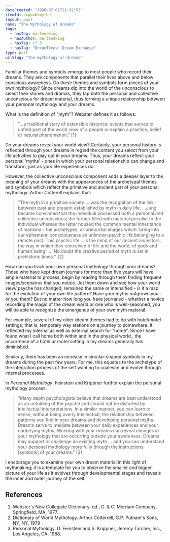 ```yaml
---
dateCreated: "1998-07-01T11:32:52"
itemId: bcpov6zmythd
layout: post
name: "The Mythology of Dreams"
tags:
  - hasTag: marleneking
  - hasAuthor: marleneking
  - hasTag: 17.3
  - hasTag: "DreamTimes: Dream Exchange"
type: post
urlSlug: "the-mythology-of-dreams"
---
```


Familiar themes and symbols emerge to most people who record their dreams. They are components that parallel their lives above and below conscious awareness. Do these themes and symbols form pieces of your own mythology? Since dreams dip into the world of the unconscious to select their stories and dramas, they tap both the personal and collective unconscious for dream material, thus forming a unique relationship between your personal mythology and your dreams. 

What is the definition of "myth"? Webster defines it as follows:

> "...a traditional story of ostensible historical events that serves to unfold part of the world view of a people or explain a practice, belief or natural phenomenon." [1] 

Do your dreams reveal your world view? Certainly, your personal history is reflected through your dreams in regard the content you select from your life activities to play out in your dreams. Thus, your dreams reflect your personal 'myths' - ones in which your personal relationship can change and transform, just as your life experiences do. 

However, the collective unconscious component adds a deeper layer to the meaning of your dreams with the appearances of the archetypal themes and symbols which reflect the primitive and ancient part of your personal mythology: Arthur Cotterell explains that: 

> "The myth in a primitive society ... was the recognition of the link between past and present established by myth in daily life. ...Jung became convinced that the individual possessed both a personal and collective unconscious; the former filled with material peculiar to the individual whereas the latter housed the common mental inheritance of mankind - the archetypes, or primordial images which 'bring into our ephemeral consciousness an unknown psychic life belonging to a remote past. This psychic life .. is the mind of our ancient ancestors, the way in which they conceived of life and the world, of gods and human being.' ... No doubt the creative period of myth is set in prehistoric times.'' [2] 

How can you track your own personal mythology through your dreams? Those who have kept dream journals for more than five years will have ample material to process; begin by reading through them finding frequent images/scenarios that you notice. Jot them down and see how your world view/ psyche has changed, remained the same or intensified - is it a map for the evolution of your own life pattern? Have your myths outgrown you - or you them? But no matter how long you have journaled - whether a novice recording the magic of the dream world or one who is well-seasoned, you will be able to recognize the emergence of your own myth material. 

For example, several of my older dream themes had to do with hotel/motel settings; that is, temporary way stations on a journey to somewhere. It reflected my internal as well as external search for "home". Since I have found what I call home both within and in the physical world , the occurrence of a hotel or motel setting in my dreams generally has diminished. 

Similarly, there has been an increase in circular-shaped symbols in my dreams during the past few years. For me, this equates to the archetype of the integration process of the self wanting to coalesce and evolve through internal processes. 

In *Personal Mythology*, Feinstein and Krippner further explain the personal mythology process: 

> "Many depth psychologists believe that dreams are best understood as an unfolding of the psyche and should not be distorted by intellectual interpretations. In a similar manner, you can learn to sense, without being overly intellectual, the relationship between patterns you find in your dreams and developing personal myths. Dreams serve to mediate between your daily experiences and your underlying myths, Working with your dreams can reveal changes in your mythology that are occurring outside your awareness. Dreams may support or challenge an existing myth ... and you can understand your personal mythology more fully through the instructions [symbols] of your dreams." [3] 

I encourage you to examine your own dream material in this light of mythmaking; it is a template for you to observe the smaller and bigger picture of your life as it evolves through developmental stages and reveals the inner and outer journey of the self. 

## References
1. Webster's New Collegiate Dictionary. ed., G. & C. Merriam Company, Springfield, MA, 1977. 
2. Dictionary of World Mythology. Arthur Cotterrell, G.P. Putnam's Sons, NY, NY, 1979 . 
3. Personal Mythology. D. Feinstein and S. Krippner, Jeremy Tarcher, Inc., Los Angeles, CA, 1988.
